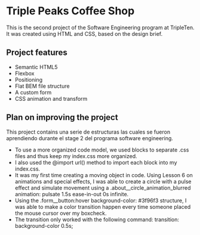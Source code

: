 # Triple Peaks Coffee Shop

This is the second project of the Software Engineering program at TripleTen. It was created using HTML and CSS, based on the design brief.

## Project features

- Semantic HTML5
- Flexbox
- Positioning
- Flat BEM file structure
- A custom form
- CSS animation and transform

## Plan on improving the project

This project contains una serie de estructuras las cuales se fueron aprendiendo durante el stage 2 del programa software engineering.

- To use a more organized code model, we used blocks to separate .css files and thus keep my index.css more organized.
- I also used the @import url() method to import each block into my index.css.
- It was my first time creating a moving object in code. Using Lesson 6 on animations and special effects, I was able to create a circle with a pulse effect and simulate movement using a .about__circle_animation_blurred animation: pulsate 1.5s ease-in-out 0s infinite.
- Using the .form__button:hover background-color: #3f96f3 structure, I was able to make a color transition happen every time someone placed the mouse cursor over my boxcheck.
- The transition only worked with the following command: transition: background-color 0.5s;
